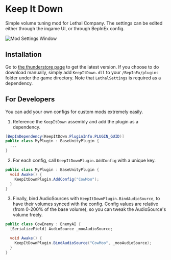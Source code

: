 # Keep It Down

Simple volume tuning mod for Lethal Company. The settings can be edited either through the ingame UI, or through BepInEx config.

![Mod Settings Window](https://github.com/Kesomannen/KeepItDown/assets/113015915/39229796-b2e2-4712-9d42-fd6c2d51f2dd)

## Installation

Go to [the thunderstore page](https://thunderstore.io/package/Kesomannen/KeepItDown/) to get the latest version. If you choose to do download manually, simply add `KeepItDown.dll` to your `/BepInEx/plugins` folder under the game directory. Note that `LethalSettings` is required as a dependency.

## For Developers

You can add your own configs for custom mods extremely easily.

1. Reference the `KeepItDown` assembly and add the plugin as a dependency.
```cs
[BepInDependency(KeepItDown.PluginInfo.PLUGIN_GUID)]
public class MyPlugin : BaseUnityPlugin {
  ...
}
```
2. For each config, call `KeepItDownPlugin.AddConfig` with a unique key.
```cs
public class MyPlugin : BaseUnityPlugin {
  void Awake() {
    KeepItDownPlugin.AddConfig("CowMoo");
  }
}
```
3. Finally, bind AudioSources with `KeepItDownPlugin.BindAudioSource`, to have their volumes synced with the config. Config values are relative (from 0-200% of the base volume), so you can tweak the AudioSource's volume freely.
```cs
public class CowEnemy : EnemyAI {
  [SerializeField] AudioSource _mooAudioSource;

  void Awake() {
    KeepItDownPlugin.BindAudioSource("CowMoo", _mooAudioSource);
  }
}
```
